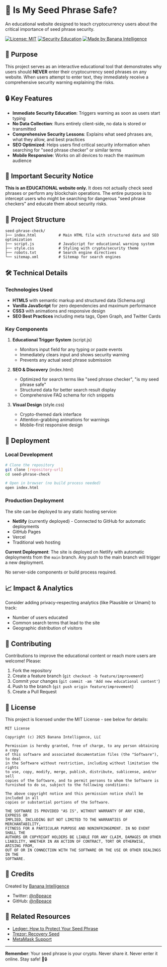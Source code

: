 # 🍌 Is My Seed Phrase Safe?

An educational website designed to teach cryptocurrency users about the critical importance of seed phrase security.

[![License: MIT](https://img.shields.io/badge/License-MIT-yellow.svg)](https://opensource.org/licenses/MIT)
[![Security Education](https://img.shields.io/badge/Purpose-Security%20Education-green)](https://ismyseedphrasesafe.com)
[![Made by Banana Intelligence](https://img.shields.io/badge/Made%20by-Banana%20Intelligence-yellow)](https://bananaintelligence.ai)

## 🎯 Purpose

This project serves as an interactive educational tool that demonstrates why users should **NEVER** enter their cryptocurrency seed phrases on any website. When users attempt to enter text, they immediately receive a comprehensive security warning explaining the risks.

## 🔒 Key Features

- **Immediate Security Education**: Triggers warning as soon as users start typing
- **No Data Collection**: Runs entirely client-side, no data is stored or transmitted
- **Comprehensive Security Lessons**: Explains what seed phrases are, what they allow, and best practices
- **SEO Optimized**: Helps users find critical security information when searching for "seed phrase checker" or similar terms
- **Mobile Responsive**: Works on all devices to reach the maximum audience

## 🚨 Important Security Notice

**This is an EDUCATIONAL website only.** It does not actually check seed phrases or perform any blockchain operations. The entire purpose is to intercept users who might be searching for dangerous "seed phrase checkers" and educate them about security risks.

## 📁 Project Structure

```
seed-phrase-check/
├── index.html          # Main HTML file with structured data and SEO optimization
├── script.js           # JavaScript for educational warning system
├── style.css           # Styling with crypto/security theme
├── robots.txt          # Search engine directives
└── sitemap.xml         # Sitemap for search engines
```

## 🛠️ Technical Details

### Technologies Used
- **HTML5** with semantic markup and structured data (Schema.org)
- **Vanilla JavaScript** for zero dependencies and maximum performance
- **CSS3** with animations and responsive design
- **SEO Best Practices** including meta tags, Open Graph, and Twitter Cards

### Key Components

1. **Educational Trigger System** (script.js)
   - Monitors input field for any typing or paste events
   - Immediately clears input and shows security warning
   - Prevents any actual seed phrase submission

2. **SEO & Discovery** (index.html)
   - Optimized for search terms like "seed phrase checker", "is my seed phrase safe"
   - Structured data for better search result display
   - Comprehensive FAQ schema for rich snippets

3. **Visual Design** (style.css)
   - Crypto-themed dark interface
   - Attention-grabbing animations for warnings
   - Mobile-first responsive design

## 🚀 Deployment

### Local Development
```bash
# Clone the repository
git clone [repository-url]
cd seed-phrase-check

# Open in browser (no build process needed)
open index.html
```

### Production Deployment
The site can be deployed to any static hosting service:
- **Netlify** (currently deployed) - Connected to GitHub for automatic deployments
- GitHub Pages
- Vercel
- Traditional web hosting

**Current Deployment**: The site is deployed on Netlify with automatic deployments from the `main` branch. Any push to the main branch will trigger a new deployment.

No server-side components or build process required.

## 📈 Impact & Analytics

Consider adding privacy-respecting analytics (like Plausible or Umami) to track:
- Number of users educated
- Common search terms that lead to the site
- Geographic distribution of visitors

## 🤝 Contributing

Contributions to improve the educational content or reach more users are welcome! Please:

1. Fork the repository
2. Create a feature branch (`git checkout -b feature/improvement`)
3. Commit your changes (`git commit -am 'Add new educational content'`)
4. Push to the branch (`git push origin feature/improvement`)
5. Create a Pull Request

## 📜 License

This project is licensed under the MIT License - see below for details:

```
MIT License

Copyright (c) 2025 Banana Intelligence, LLC

Permission is hereby granted, free of charge, to any person obtaining a copy
of this software and associated documentation files (the "Software"), to deal
in the Software without restriction, including without limitation the rights
to use, copy, modify, merge, publish, distribute, sublicense, and/or sell
copies of the Software, and to permit persons to whom the Software is
furnished to do so, subject to the following conditions:

The above copyright notice and this permission notice shall be included in all
copies or substantial portions of the Software.

THE SOFTWARE IS PROVIDED "AS IS", WITHOUT WARRANTY OF ANY KIND, EXPRESS OR
IMPLIED, INCLUDING BUT NOT LIMITED TO THE WARRANTIES OF MERCHANTABILITY,
FITNESS FOR A PARTICULAR PURPOSE AND NONINFRINGEMENT. IN NO EVENT SHALL THE
AUTHORS OR COPYRIGHT HOLDERS BE LIABLE FOR ANY CLAIM, DAMAGES OR OTHER
LIABILITY, WHETHER IN AN ACTION OF CONTRACT, TORT OR OTHERWISE, ARISING FROM,
OUT OF OR IN CONNECTION WITH THE SOFTWARE OR THE USE OR OTHER DEALINGS IN THE
SOFTWARE.
```

## 👥 Credits

Created by [Banana Intelligence](https://bananaintelligence.ai)
- Twitter: [@n8peace](https://twitter.com/n8peace)
- GitHub: [@n8peace](https://github.com/n8peace)

## 🔗 Related Resources

- [Ledger: How to Protect Your Seed Phrase](https://support.ledger.com/article/how-to-protect-your-secret-recovery-phrase-from-natural-disasters)
- [Trezor: Recovery Seed](https://support.trezor.io/mnemonic-seed/)
- [MetaMask Support](https://support.metamask.io)

---

**Remember**: Your seed phrase is your crypto. Never share it. Never enter it online. Stay safe! 🍌🔒